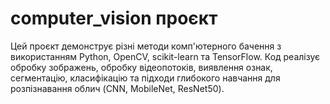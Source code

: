 # computer_vision проєкт

Цей проєкт демонструє різні методи комп'ютерного бачення з використанням Python, OpenCV, scikit-learn та TensorFlow.
Код реалізує обробку зображень, обробку відеопотоків, виявлення ознак, сегментацію, класифікацію та підходи глибокого навчання для розпізнавання облич (CNN, MobileNet, ResNet50).

